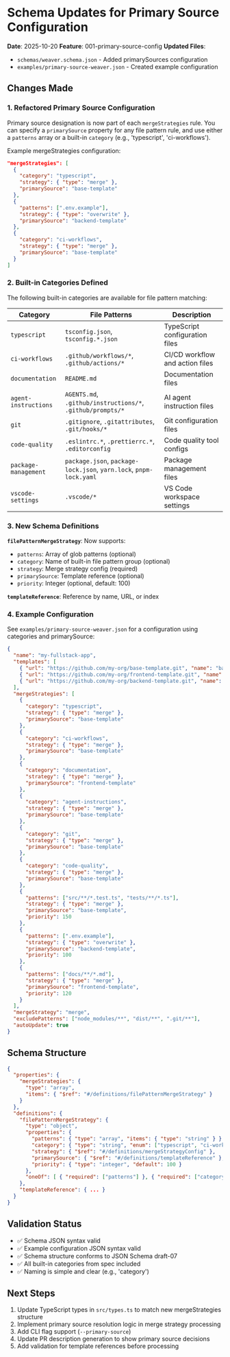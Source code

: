 # Schema Updates for Primary Source Configuration

**Date**: 2025-10-20
**Feature**: 001-primary-source-config
**Updated Files**:

- `schemas/weaver.schema.json` - Added primarySources configuration
- `examples/primary-source-weaver.json` - Created example configuration

## Changes Made

### 1. Refactored Primary Source Configuration

Primary source designation is now part of each `mergeStrategies` rule. You can specify a `primarySource` property for any file pattern rule, and use either a `patterns` array or a built-in `category` (e.g., 'typescript', 'ci-workflows').

Example mergeStrategies configuration:

```json
"mergeStrategies": [
  {
    "category": "typescript",
    "strategy": { "type": "merge" },
    "primarySource": "base-template"
  },
  {
    "patterns": [".env.example"],
    "strategy": { "type": "overwrite" },
    "primarySource": "backend-template"
  },
  {
    "category": "ci-workflows",
    "strategy": { "type": "merge" },
    "primarySource": "base-template"
  }
]
```

### 2. Built-in Categories Defined

The following built-in categories are available for file pattern matching:

| Category         | File Patterns                                      | Description                       |
|------------------|---------------------------------------------------|-----------------------------------|
| `typescript`     | `tsconfig.json`, `tsconfig.*.json`                | TypeScript configuration files    |
| `ci-workflows`   | `.github/workflows/*`, `.github/actions/*`        | CI/CD workflow and action files   |
| `documentation`  | `README.md`                                       | Documentation files               |
| `agent-instructions` | `AGENTS.md`, `.github/instructions/*`, `.github/prompts/*` | AI agent instruction files |
| `git`            | `.gitignore`, `.gitattributes`, `.git/hooks/*`    | Git configuration files           |
| `code-quality`   | `.eslintrc.*`, `.prettierrc.*`, `.editorconfig`   | Code quality tool configs         |
| `package-management` | `package.json`, `package-lock.json`, `yarn.lock`, `pnpm-lock.yaml` | Package management files |
| `vscode-settings`| `.vscode/*`                                       | VS Code workspace settings        |

### 3. New Schema Definitions

**`filePatternMergeStrategy`**: Now supports:

- `patterns`: Array of glob patterns (optional)
- `category`: Name of built-in file pattern group (optional)
- `strategy`: Merge strategy config (required)
- `primarySource`: Template reference (optional)
- `priority`: Integer (optional, default: 100)

**`templateReference`**: Reference by name, URL, or index

### 4. Example Configuration

See `examples/primary-source-weaver.json` for a configuration using categories and primarySource:

```json
{
  "name": "my-fullstack-app",
  "templates": [
    { "url": "https://github.com/my-org/base-template.git", "name": "base-template", "branch": "main" },
    { "url": "https://github.com/my-org/frontend-template.git", "name": "frontend-template", "branch": "main" },
    { "url": "https://github.com/my-org/backend-template.git", "name": "backend-template", "branch": "main" }
  ],
  "mergeStrategies": [
    {
      "category": "typescript",
      "strategy": { "type": "merge" },
      "primarySource": "base-template"
    },
    {
      "category": "ci-workflows",
      "strategy": { "type": "merge" },
      "primarySource": "base-template"
    },
    {
      "category": "documentation",
      "strategy": { "type": "merge" },
      "primarySource": "frontend-template"
    },
    {
      "category": "agent-instructions",
      "strategy": { "type": "merge" },
      "primarySource": "base-template"
    },
    {
      "category": "git",
      "strategy": { "type": "merge" },
      "primarySource": "base-template"
    },
    {
      "category": "code-quality",
      "strategy": { "type": "merge" },
      "primarySource": "base-template"
    },
    {
      "patterns": ["src/**/*.test.ts", "tests/**/*.ts"],
      "strategy": { "type": "merge" },
      "primarySource": "base-template",
      "priority": 150
    },
    {
      "patterns": [".env.example"],
      "strategy": { "type": "overwrite" },
      "primarySource": "backend-template",
      "priority": 100
    },
    {
      "patterns": ["docs/**/*.md"],
      "strategy": { "type": "merge" },
      "primarySource": "frontend-template",
      "priority": 120
    }
  ],
  "mergeStrategy": "merge",
  "excludePatterns": ["node_modules/**", "dist/**", ".git/**"],
  "autoUpdate": true
}
```

## Schema Structure

```json
{
  "properties": {
    "mergeStrategies": {
      "type": "array",
      "items": { "$ref": "#/definitions/filePatternMergeStrategy" }
    }
  },
  "definitions": {
    "filePatternMergeStrategy": {
      "type": "object",
      "properties": {
        "patterns": { "type": "array", "items": { "type": "string" } },
        "category": { "type": "string", "enum": ["typescript", "ci-workflows", "documentation", "agent-instructions", "git", "code-quality", "package-management", "vscode-settings"] },
        "strategy": { "$ref": "#/definitions/mergeStrategyConfig" },
        "primarySource": { "$ref": "#/definitions/templateReference" },
        "priority": { "type": "integer", "default": 100 }
      },
      "oneOf": [ { "required": ["patterns"] }, { "required": ["category"] } ]
    },
    "templateReference": { ... }
  }
}
```

## Validation Status

- ✅ Schema JSON syntax valid
- ✅ Example configuration JSON syntax valid
- ✅ Schema structure conforms to JSON Schema draft-07
- ✅ All built-in categories from spec included
- ✅ Naming is simple and clear (e.g., 'category')

## Next Steps

1. Update TypeScript types in `src/types.ts` to match new mergeStrategies structure
2. Implement primary source resolution logic in merge strategy processing
3. Add CLI flag support (`--primary-source`)
4. Update PR description generation to show primary source decisions
5. Add validation for template references before processing
